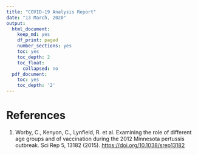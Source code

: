 ```yaml
---
title: "COVID-19 Analysis Report"
date: "13 March, 2020"
output:
  html_document:
    keep_md: yes
    df_print: paged
    number_sections: yes
    toc: yes
    toc_depth: 2
    toc_float:
      collapsed: no
  pdf_document:
    toc: yes
    toc_depth: '2'
---
```


# References

1.	Worby, C., Kenyon, C., Lynfield, R. et al. Examining the role of different age groups and of vaccination during the 2012 Minnesota pertussis outbreak. Sci Rep 5, 13182 (2015). https://doi.org/10.1038/srep13182 
	 





